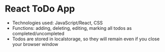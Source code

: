 # React ToDo App
- Technologies used: JavaScript/React, CSS
- Functions: adding, deleting, editing, marking all todos as completed/uncompleted
- Todos are stored in localstorage, so they will remain even if you close your browser window
